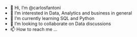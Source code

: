 - 👋 Hi, I’m @carlosfantoni
- 👀 I’m interested in Data, Analytics and business in general
- 🌱 I’m currently learning SQL and Python
- 💞️ I’m looking to collaborate on Data discussions
- 📫 How to reach me ...

<!---
carlosfantoni/carlosfantoni is a ✨ special ✨ repository because its `README.md` (this file) appears on your GitHub profile.
You can click the Preview link to take a look at your changes.
--->
